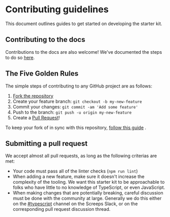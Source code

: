 # Contributing guidelines

This document outlines guides to get started on developing the starter kit.

## Contributing to the docs

Contributions to the docs are also welcome! We've documented the steps to do so [here](./docs/in-depth/contributing.md).

## The Five Golden Rules

The simple steps of contributing to any GitHub project are as follows:

1. [Fork the repository](https://github.com/screepers/screeps-typescript-starter/fork)
2. Create your feature branch: `git checkout -b my-new-feature`
3. Commit your changes: `git commit -am 'Add some feature'`
4. Push to the branch: `git push -u origin my-new-feature`
5. Create a [Pull Request](https://github.com/screepers/screeps-typescript-starter/pulls)!

To keep your fork of in sync with this repository, [follow this guide](https://help.github.com/articles/syncing-a-fork/)
.

## Submitting a pull request

We accept almost all pull requests, as long as the following criterias are met:

* Your code must pass all of the linter checks (`npm run lint`)
* When adding a new feature, make sure it doesn't increase the complexity of the tooling. We want this starter kit to be
  approachable to folks who have little to no knowledge of TypeScript, or even JavaScript.
* When making changes that are potentially breaking, careful discussion must be done with the community at large.
  Generally we do this either on the [#typescript](https://screeps.slack.com/messages/typecript/) channel on the Screeps
  Slack, or on the corresponding pull request discussion thread.
